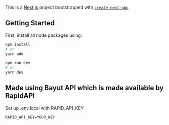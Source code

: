 This is a [Next.js](https://nextjs.org/) project bootstrapped with [`create-next-app`](https://github.com/vercel/next.js/tree/canary/packages/create-next-app).

## Getting Started

First, install all node packages using:

```bash
npm install
# or
yarn add
```

```bash
npm run dev
# or
yarn dev
```

## Made using Bayut API which is made available by RapidAPI

Set up .env.local with RAPID_API_KEY

```
RAPID_API_KEY=YOUR_KEY
```
